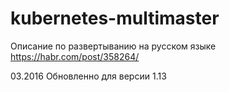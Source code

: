 # kubernetes-multimaster
Описание по развертыванию на русском языке https://habr.com/post/358264/

03.2016 Обновленно для версии 1.13
